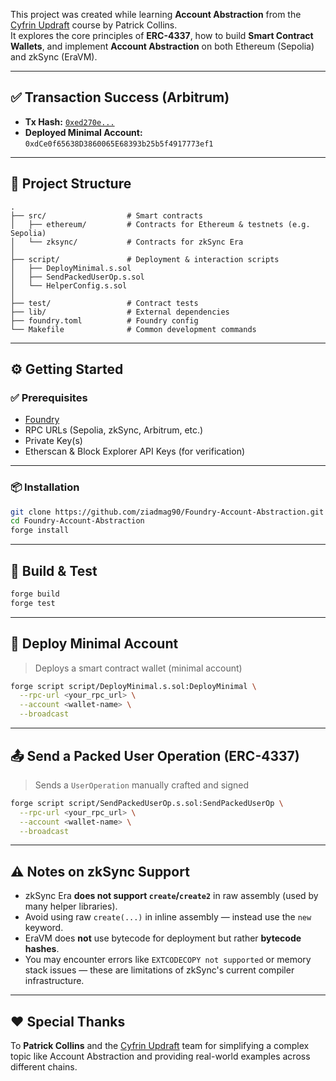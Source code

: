 This project was created while learning **Account Abstraction** from the [Cyfrin Updraft](https://updraft.cyfrin.io/) course by Patrick Collins.  
It explores the core principles of **ERC-4337**, how to build **Smart Contract Wallets**, and implement **Account Abstraction** on both Ethereum (Sepolia) and zkSync (EraVM).

---

## ✅ Transaction Success (Arbitrum)

- **Tx Hash:** [`0xed270e...`](https://sepolia.arbiscan.io/tx/0xed270e0016df0fe322e1b97cf9acb8caf861502783beb9270f874761e2c684a6)
- **Deployed Minimal Account:** `0xdCe0f65638D3860065E68393b25b5f4917773ef1`

---

## 🧾 Project Structure

```
.
├── src/                  # Smart contracts
│   ├── ethereum/         # Contracts for Ethereum & testnets (e.g. Sepolia)
│   └── zksync/           # Contracts for zkSync Era
│
├── script/               # Deployment & interaction scripts
│   ├── DeployMinimal.s.sol
│   ├── SendPackedUserOp.s.sol
│   └── HelperConfig.s.sol
│
├── test/                 # Contract tests
├── lib/                  # External dependencies
├── foundry.toml          # Foundry config
└── Makefile              # Common development commands

````

---

## ⚙️ Getting Started

### ✅ Prerequisites

- [Foundry](https://getfoundry.sh/)
- RPC URLs (Sepolia, zkSync, Arbitrum, etc.)
- Private Key(s)  
- Etherscan & Block Explorer API Keys (for verification)

---

### 📦 Installation

```bash
git clone https://github.com/ziadmag90/Foundry-Account-Abstraction.git
cd Foundry-Account-Abstraction
forge install
````

---

## 🧪 Build & Test

```bash
forge build
forge test
```

---

## 🎯 Deploy Minimal Account

> Deploys a smart contract wallet (minimal account)

```bash
forge script script/DeployMinimal.s.sol:DeployMinimal \
  --rpc-url <your_rpc_url> \
  --account <wallet-name> \
  --broadcast
```

---

## 📤 Send a Packed User Operation (ERC-4337)

> Sends a `UserOperation` manually crafted and signed

```bash
forge script script/SendPackedUserOp.s.sol:SendPackedUserOp \
  --rpc-url <your_rpc_url> \
  --account <wallet-name> \
  --broadcast
```

---

## ⚠️ Notes on zkSync Support

* zkSync Era **does not support `create`/`create2`** in raw assembly (used by many helper libraries).
* Avoid using raw `create(...)` in inline assembly — instead use the `new` keyword.
* EraVM does **not** use bytecode for deployment but rather **bytecode hashes**.
* You may encounter errors like `EXTCODECOPY not supported` or memory stack issues — these are limitations of zkSync's current compiler infrastructure.

----

## ❤ Special Thanks

To **Patrick Collins** and the [Cyfrin Updraft](https://updraft.cyfrin.io/) team for simplifying a complex topic like Account Abstraction and providing real-world examples across different chains.
